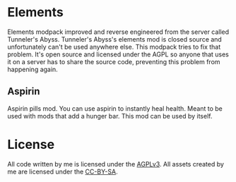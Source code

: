 # Elements

Elements modpack improved and reverse engineered from the server called
Tunneler's Abyss. Tunneler's Abyss's elements mod is closed source and
unfortunately can't be used anywhere else. This modpack tries to fix that
problem. It's open source and licensed under the AGPL so anyone that uses it
on a server has to share the source code, preventing this problem from
happening again.

## Aspirin

Aspirin pills mod. You can use aspirin to instantly heal health. Meant to be
used with mods that add a hunger bar. This mod can be used by itself.

# License
All code written by me is licensed under the [AGPLv3](LICENSE-AGPL-3.0.txt).
All assets created by me are licensed under the
[CC-BY-SA](LICENSE-CC-BY-SA.txt).
